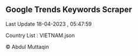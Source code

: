 

## Google Trends Keywords Scraper 
 
Last Update 18-04-2023 , 05:47:59

Country List :
VIETNAM.json



© Abdul Muttaqin 

